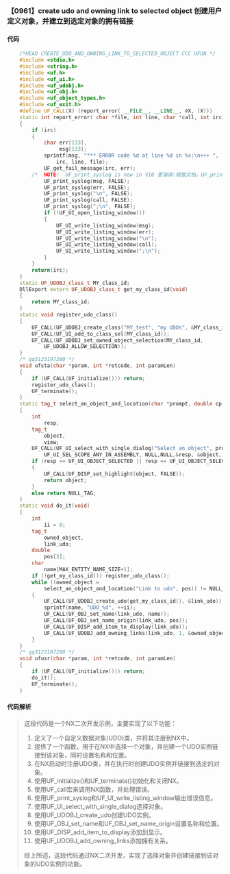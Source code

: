 ### 【0961】create udo and owning link to selected object 创建用户定义对象，并建立到选定对象的拥有链接

#### 代码

```cpp
    /*HEAD CREATE_UDO_AND_OWNING_LINK_TO_SELECTED_OBJECT CCC UFUN */  
    #include <stdio.h>  
    #include <string.h>  
    #include <uf.h>  
    #include <uf_ui.h>  
    #include <uf_udobj.h>  
    #include <uf_obj.h>  
    #include <uf_object_types.h>  
    #include <uf_exit.h>  
    #define UF_CALL(X) (report_error( __FILE__, __LINE__, #X, (X)))  
    static int report_error( char *file, int line, char *call, int irc)  
    {  
        if (irc)  
        {  
            char err[133],  
                 msg[133];  
            sprintf(msg, "*** ERROR code %d at line %d in %s:\n+++ ",  
                irc, line, file);  
            UF_get_fail_message(irc, err);  
        /*  NOTE:  UF_print_syslog is new in V18 里海译:根据文档，UF_print_syslog是V18版本新增的功能。 */  
            UF_print_syslog(msg, FALSE);  
            UF_print_syslog(err, FALSE);  
            UF_print_syslog("\n", FALSE);  
            UF_print_syslog(call, FALSE);  
            UF_print_syslog(";\n", FALSE);  
            if (!UF_UI_open_listing_window())  
            {  
                UF_UI_write_listing_window(msg);  
                UF_UI_write_listing_window(err);  
                UF_UI_write_listing_window("\n");  
                UF_UI_write_listing_window(call);  
                UF_UI_write_listing_window(";\n");  
            }  
        }  
        return(irc);  
    }  
    static UF_UDOBJ_class_t MY_class_id;  
    DllExport extern UF_UDOBJ_class_t get_my_class_id(void)  
    {  
        return MY_class_id;  
    }  
    static void register_udo_class()  
    {  
        UF_CALL(UF_UDOBJ_create_class("MY_test", "my UDOs", &MY_class_id));  
        UF_CALL(UF_UI_add_to_class_sel(MY_class_id));  
        UF_CALL(UF_UDOBJ_set_owned_object_selection(MY_class_id,  
            UF_UDOBJ_ALLOW_SELECTION));  
    }  
    /* qq3123197280 */  
    void ufsta(char *param, int *retcode, int paramLen)  
    {  
        if (UF_CALL(UF_initialize())) return;  
        register_udo_class();  
        UF_terminate();  
    }  
    static tag_t select_an_object_and_location(char *prompt, double cp[3])  
    {  
        int  
            resp;  
        tag_t  
            object,  
            view;  
        UF_CALL(UF_UI_select_with_single_dialog("Select an object", prompt,  
            UF_UI_SEL_SCOPE_ANY_IN_ASSEMBLY, NULL,NULL,&resp, &object, cp, &view));  
        if (resp == UF_UI_OBJECT_SELECTED || resp == UF_UI_OBJECT_SELECTED_BY_NAME)  
        {  
            UF_CALL(UF_DISP_set_highlight(object, FALSE));  
            return object;  
        }  
        else return NULL_TAG;  
    }  
    static void do_it(void)  
    {  
        int  
            ii = 0;  
        tag_t  
            owned_object,  
            link_udo;  
        double  
            pos[3];  
        char  
            name[MAX_ENTITY_NAME_SIZE+1];  
        if (!get_my_class_id()) register_udo_class();  
        while ((owned_object =  
            select_an_object_and_location("Link to udo", pos)) != NULL_TAG)  
        {  
            UF_CALL(UF_UDOBJ_create_udo(get_my_class_id(), &link_udo));  
            sprintf(name, "UDO_%d", ++ii);  
            UF_CALL(UF_OBJ_set_name(link_udo, name));  
            UF_CALL(UF_OBJ_set_name_origin(link_udo, pos));  
            UF_CALL(UF_DISP_add_item_to_display(link_udo));  
            UF_CALL(UF_UDOBJ_add_owning_links(link_udo, 1, &owned_object));  
        }  
    }  
    /* qq3123197280 */  
    void ufusr(char *param, int *retcode, int paramLen)  
    {  
        if (UF_CALL(UF_initialize())) return;  
        do_it();  
        UF_terminate();  
    }

```

#### 代码解析

> 这段代码是一个NX二次开发示例，主要实现了以下功能：
>
> 1. 定义了一个自定义数据对象(UDO)类，并将其注册到NX中。
> 2. 提供了一个函数，用于在NX中选择一个对象，并创建一个UDO实例链接到该对象，同时设置名称和位置。
> 3. 在NX启动时注册UDO类，并在执行时创建UDO实例并链接到选定的对象。
> 4. 使用UF_initialize()和UF_terminate()初始化和关闭NX。
> 5. 使用UF_call宏来调用NX函数，并处理错误。
> 6. 使用UF_print_syslog和UF_UI_write_listing_window输出错误信息。
> 7. 使用UF_UI_select_with_single_dialog选择对象。
> 8. 使用UF_UDOBJ_create_udo创建UDO实例。
> 9. 使用UF_OBJ_set_name和UF_OBJ_set_name_origin设置名称和位置。
> 10. 使用UF_DISP_add_item_to_display添加到显示。
> 11. 使用UF_UDOBJ_add_owning_links添加拥有关系。
>
> 综上所述，这段代码通过NX二次开发，实现了选择对象并创建链接到该对象的UDO实例的功能。
>
